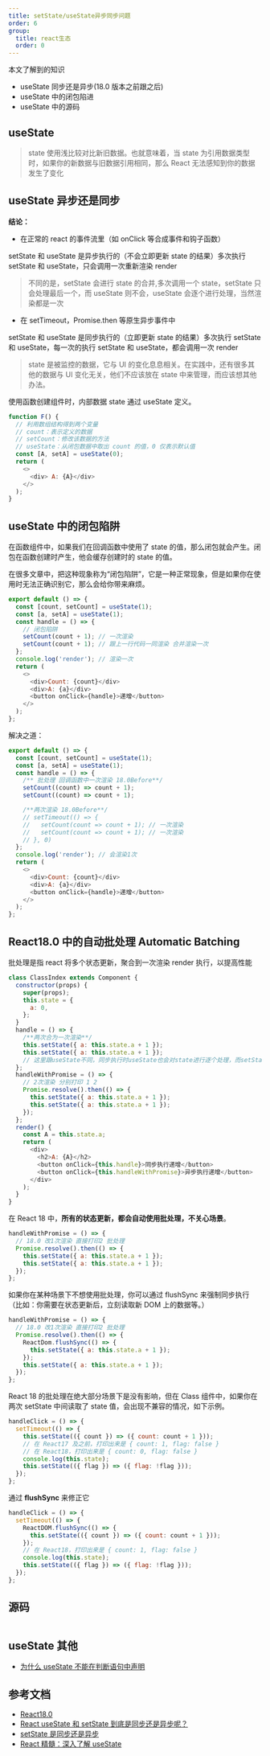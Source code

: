 ```yaml
---
title: setState/useState异步同步问题
order: 6
group:
  title: react生态
  order: 0
---
```


本文了解到的知识

- useState 同步还是异步(18.0 版本之前跟之后)
- useState 中的闭包陷进
- useState 中的源码

## useState

> state 使用浅比较对比新旧数据。也就意味着，当 state 为引用数据类型时，如果你的新数据与旧数据引用相同，那么 React 无法感知到你的数据发生了变化

## useState 异步还是同步

**结论：**

- 在正常的 react 的事件流里（如 onClick 等合成事件和钩子函数）

setState 和 useState 是异步执行的（不会立即更新 state 的结果）多次执行 setState 和 useState，只会调用一次重新渲染 render

> 不同的是，setState 会进行 state 的合并,多次调用一个 state，setState 只会处理最后一个，而 useState 则不会，useState 会逐个进行处理，当然渲染都是一次

- 在 setTimeout，Promise.then 等原生异步事件中

setState 和 useState 是同步执行的（立即更新 state 的结果）多次执行 setState 和 useState，每一次的执行 setState 和 useState，都会调用一次 render

> state 是被监控的数据，它与 UI 的变化息息相关。在实践中，还有很多其他的数据与 UI 变化无关，他们不应该放在 state 中来管理，而应该想其他办法。

使用函数创建组件时，内部数据 state 通过 useState 定义。

```js
function F() {
  // 利用数组结构得到两个变量
  // count：表示定义的数据
  // setCount：修改该数据的方法
  // useState：从闭包数据中取出 count 的值，0 仅表示默认值
  const [A, setA] = useState(0);
  return (
    <>
      <div> A: {A}</div>
    </>
  );
}
```

## useState 中的闭包陷阱

在函数组件中，如果我们在回调函数中使用了 state 的值，那么闭包就会产生。闭包在函数创建时产生，他会缓存创建时的 state 的值。

在很多文章中，把这种现象称为“闭包陷阱”，它是一种正常现象，但是如果你在使用时无法正确识别它，那么会给你带来麻烦。

```js
export default () => {
  const [count, setCount] = useState(1);
  const [a, setA] = useState(1);
  const handle = () => {
    // 闭包陷阱
    setCount(count + 1); // 一次渲染
    setCount(count + 1); // 跟上一行代码一同渲染 合并渲染一次
  };
  console.log('render'); // 渲染一次
  return (
    <>
      <div>Count: {count}</div>
      <div>A: {a}</div>
      <button onClick={handle}>递增</button>
    </>
  );
};
```

解决之道：

```js
export default () => {
  const [count, setCount] = useState(1);
  const [a, setA] = useState(1);
  const handle = () => {
    /** 批处理 回调函数中一次渲染 18.0Before**/
    setCount((count) => count + 1);
    setCount((count) => count + 1);

    /**两次渲染 18.0Before**/
    // setTimeout(() => {
    //   setCount(count => count + 1); // 一次渲染
    //   setCount(count => count + 1); // 一次渲染
    // }, 0)
  };
  console.log('render'); // 会渲染1次
  return (
    <>
      <div>Count: {count}</div>
      <div>A: {a}</div>
      <button onClick={handle}>递增</button>
    </>
  );
};
```

## React18.0 中的自动批处理 Automatic Batching

批处理是指 react 将多个状态更新，聚合到一次渲染 render 执行，以提高性能

```js
class ClassIndex extends Component {
  constructor(props) {
    super(props);
    this.state = {
      a: 0,
    };
  }
  handle = () => {
    /**两次合为一次渲染**/
    this.setState({ a: this.state.a + 1 });
    this.setState({ a: this.state.a + 1 });
    // 这里跟useState不同，同步执行时useState也会对state进行逐个处理，而setState则只会处理最后一次
  };
  handleWithPromise = () => {
    // 2次渲染 分别打印 1 2
    Promise.resolve().then(() => {
      this.setState({ a: this.state.a + 1 });
      this.setState({ a: this.state.a + 1 });
    });
  };
  render() {
    const A = this.state.a;
    return (
      <div>
        <h2>A: {A}</h2>
        <button onClick={this.handle}>同步执行递增</button>
        <button onClick={this.handleWithPromise}>异步执行递增</button>
      </div>
    );
  }
}
```

在 React 18 中，**所有的状态更新，都会自动使用批处理，不关心场景**。

```js
handleWithPromise = () => {
  // 18.0 改1次渲染 直接打印2 批处理
  Promise.resolve().then(() => {
    this.setState({ a: this.state.a + 1 });
    this.setState({ a: this.state.a + 1 });
  });
};
```

如果你在某种场景下不想使用批处理，你可以通过 flushSync 来强制同步执行（比如：你需要在状态更新后，立刻读取新 DOM 上的数据等。）

```js
handleWithPromise = () => {
  // 18.0 改1次渲染 直接打印2 批处理
  Promise.resolve().then(() => {
    ReactDom.flushSync(() => {
      this.setState({ a: this.state.a + 1 });
    });
    this.setState({ a: this.state.a + 1 });
  });
};
```

React 18 的批处理在绝大部分场景下是没有影响，但在 Class 组件中，如果你在两次 setState 中间读取了 state 值，会出现不兼容的情况，如下示例。

```js
handleClick = () => {
  setTimeout(() => {
    this.setState(({ count }) => ({ count: count + 1 }));
    // 在 React17 及之前，打印出来是 { count: 1, flag: false }
    // 在 React18，打印出来是 { count: 0, flag: false }
    console.log(this.state);
    this.setState(({ flag }) => ({ flag: !flag }));
  });
};
```

通过 **flushSync** 来修正它

```js
handleClick = () => {
  setTimeout(() => {
    ReactDOM.flushSync(() => {
      this.setState(({ count }) => ({ count: count + 1 }));
    });
    // 在 React18，打印出来是 { count: 1, flag: false }
    console.log(this.state);
    this.setState(({ flag }) => ({ flag: !flag }));
  });
};
```

## 源码

```js

```

## useState 其他

- [为什么 useState 不能在判断语句中声明](https://react.docschina.org/docs/hooks-rules.html)

## 参考文档

- [React18.0](https://mp.weixin.qq.com/s/t3dYc3Md1dpiv1vaFa5plA)
- [React useState 和 setState 到底是同步还是异步呢？](https://juejin.cn/post/6959885030063603743#heading-6)
- [setState 是同步还是异步](https://juejin.cn/post/6875115591154270221#heading-4)
- [React 精髓：深入了解 useState](https://mp.weixin.qq.com/s/cYNRcKi1CFpFyLxPBGJmIA)
